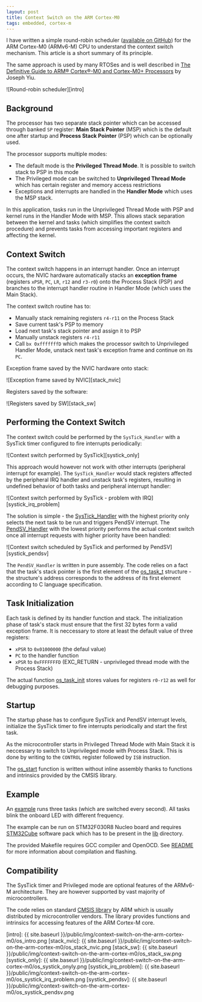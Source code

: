 ```yaml
---
layout: post
title: Context Switch on the ARM Cortex-M0
tags: embedded, cortex-m
---
```


I have written a simple round-robin scheduler ([available on GitHub][1]) for the
ARM Cortex-M0 (ARMv6-M) CPU to understand the context switch mechanism. This
article is a short summary of its principle.

The same approach is used by many RTOSes and is well described in
[The Definitive Guide to ARM® Cortex®-M0 and Cortex-M0+ Processors][2] by
Joseph Yiu.

![Round-robin scheduler][intro]

<!--more-->

## Background

The processor has two separate stack pointer which can be accessed through banked
``SP`` register: **Main Stack Pointer** (MSP) which is the default one after
startup and **Process Stack Pointer** (PSP) which can be optionally used.

The processor supports multiple modes:

  - The default mode is the **Privileged Thread Mode**. It is possible to switch
    stack to PSP in this mode
  - The Privileged mode can be switched to **Unprivileged Thread Mode** which has
    certain register and memory access restrictions
  - Exceptions and interrupts are handled in the **Handler Mode** which uses the
    MSP stack.

In this application, tasks run in the Unprivileged Thread Mode with PSP and
kernel runs in the Handler Mode with MSP. This allows stack separation
between the kernel and tasks (which simplifies the context switch procedure) and
prevents tasks from accessing important registers and affecting the kernel.

## Context Switch

The context switch happens in an interrupt handler. Once an interrupt occurs,
the NVIC hardware automatically stacks an **exception frame** (registers
``xPSR``, ``PC``, ``LR``, ``r12`` and ``r3-r0``) onto the Process Stack (PSP)
and branches to the interrupt handler routine in Handler Mode (which uses the
Main Stack).

The context switch routine has to:

  - Manually stack remaining registers ``r4-r11`` on the Process Stack
  - Save current task's PSP to memory
  - Load next task's stack pointer and assign it to PSP
  - Manually unstack registers ``r4-r11``
  - Call ``bx 0xfffffffD`` which makes the processor switch to Unprivileged
    Handler Mode, unstack next task's exception frame and continue on its ``PC``.

Exception frame saved by the NVIC hardware onto stack:

![Exception frame saved by NVIC][stack_nvic]

Registers saved by the software:

![Registers saved by SW][stack_sw]

## Performing the Context Switch

The context switch could be performed by the ``SysTick_Handler`` with a SysTick
timer configured to fire interrupts periodically:

![Context switch performed by SysTick][systick_only]

This approach would however not work with other interrupts (peripheral interrupt
for example). The ``SysTick_Handler`` would stack registers affected by the
peripheral IRQ handler and unstack task's registers, resulting in undefined
behavior of both tasks and peripheral interrupt handler:

![Context switch performed by SysTick - problem with IRQ][systick_irq_problem]

The solution is simple - the [SysTick_Handler][3] with the highest priority
only selects the next task to be run and triggers PendSV interrupt.
The [PendSV_Handler][4] with the lowest priority performs the actual
context switch once all interrupt requests with higher priority have been
handled:

![Context switch scheduled by SysTick and performed by PendSV][systick_pendsv]

The ``PendSV_Handler`` is written in pure assembly. The code relies on a fact
that the task's stack pointer is the first element of the [os_task_t][5]
structure - the structure's address corresponds to the address of its first
element according to C language specification.

## Task Initialization

Each task is defined by its handler function and stack. The initialization phase
of task's stack must ensure that the first 32 bytes form a valid exception
frame. It is neccessary to store at least the default value of three registers:

  - ``xPSR`` to ``0x01000000`` (the defaul value)
  - ``PC`` to the handler function
  - ``xPSR`` to ``0xFFFFFFFD`` (EXC_RETURN - unprivileged thread mode with the
    Process Stack)

The actual function [os_task_init][6] stores values for registers ``r0-r12`` as
well for debugging purposes.

## Startup

The startup phase has to configure SysTick and PendSV interrupt levels,
initialize the SysTick timer to fire interrupts periodically and start the
first task.

As the microcontroller starts in Privileged Thread Mode with Main Stack it is
neccessary to switch to Unprivileged mode with Process Stack. This is done by
writing to the ``CONTROL`` register followed by ``ISB`` instruction.

The [os_start][7] function is written without inline assembly thanks to
functions and intrinsics provided by the CMSIS library.

## Example

An [example][8] runs three tasks (which are switched every second). All tasks
blink the onboard LED with different frequency.

The example can be run on STM32F030R8 Nucleo board and requires [STM32Cube][9]
software pack which has to be present in the [lib][10] directory.

The provided Makefile requires GCC compiler and OpenOCD. See
[README][11] for more information about compilation and flashing.

## Compatibility

The SysTick timer and Privileged mode are optional features of the ARMv6-M
architecture. They are however supported by vast majority of microcontrollers.

The code relies on standard [CMSIS library][12] by ARM which is usually
distributed by microcontroller vendors. The library provides functions and
intrinsics for accessing features of the ARM Cortex-M core.

[1]: https://github.com/adamheinrich/os.h/tree/blog_2016_07
[2]: http://store.elsevier.com/The-Definitive-Guide-to-ARM%C2%AE-Cortex%C2%AE-M0-and-Cortex-M0+-Processors/Joseph-Yiu/isbn-9780128032770/
[3]: https://github.com/adamheinrich/os.h/blob/blog_2016_07/src/os.c#L96
[4]: https://github.com/adamheinrich/os.h/blob/blog_2016_07/src/os_pendsv_handler.s
[5]: https://github.com/adamheinrich/os.h/blob/blog_2016_07/src/os.c#L8
[6]: https://github.com/adamheinrich/os.h/blob/blog_2016_07/src/os.c#L32
[7]: https://github.com/adamheinrich/os.h/blob/blog_2016_07/src/os.c#L74
[8]: https://github.com/adamheinrich/os.h/blob/blog_2016_07/examples/stm32f030x8/main.c
[9]: http://www.st.com/content/st_com/en/products/embedded-software/mcus-embedded-software/stm32-embedded-software/stm32cube-embedded-software.html?querycriteria=productId=LN1897
[10]: https://github.com/adamheinrich/os.h/tree/blog_2016_07/examples/lib
[11]: https://github.com/adamheinrich/os.h/blob/blog_2016_07/examples/stm32f030x8
[12]: http://www.arm.com/products/processors/cortex-m/cortex-microcontroller-software-interface-standard.php

[intro]: {{ site.baseurl }}/public/img/context-switch-on-the-arm-cortex-m0/os_intro.png
[stack_nvic]: {{ site.baseurl }}/public/img/context-switch-on-the-arm-cortex-m0/os_stack_nvic.png
[stack_sw]: {{ site.baseurl }}/public/img/context-switch-on-the-arm-cortex-m0/os_stack_sw.png
[systick_only]: {{ site.baseurl }}/public/img/context-switch-on-the-arm-cortex-m0/os_systick_onyly.png
[systick_irq_problem]: {{ site.baseurl }}/public/img/context-switch-on-the-arm-cortex-m0/os_systick_irq_problem.png
[systick_pendsv]: {{ site.baseurl }}/public/img/context-switch-on-the-arm-cortex-m0/os_systick_pendsv.png